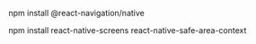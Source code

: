 
npm install @react-navigation/native

npm install react-native-screens react-native-safe-area-context
